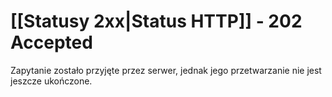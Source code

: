 # [[Statusy 2xx|Status HTTP]] - 202 Accepted
Zapytanie zostało przyjęte przez serwer, jednak jego przetwarzanie nie jest jeszcze ukończone.